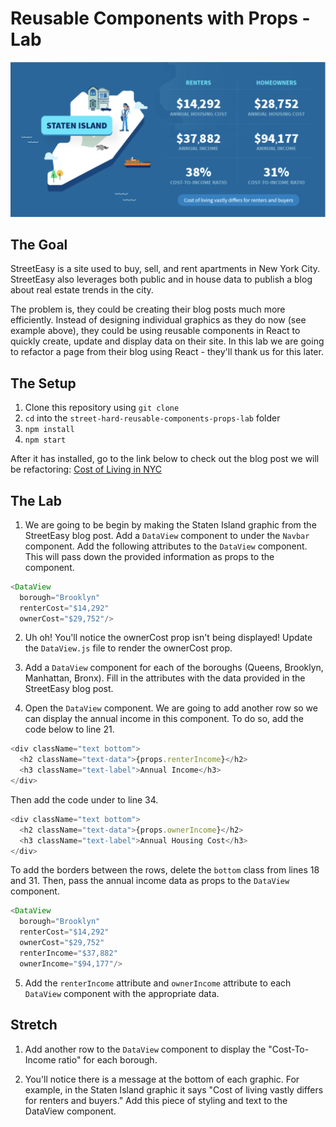# Reusable Components with Props - Lab

![street easy](example.png)

## The Goal
StreetEasy is a site used to buy, sell, and rent apartments in New York City. StreetEasy also leverages both public and in house data to publish a blog about real estate trends in the city.

The problem is, they could be creating their blog posts much more efficiently. Instead of designing individual graphics as they do now (see example above), they could be using reusable components in React to quickly create, update and display data on their site. In this lab we are going to refactor a page from their blog using React - they'll thank us for this later.

## The Setup

1. Clone this repository using `git clone`
2. `cd` into the `street-hard-reusable-components-props-lab` folder
3. `npm install`
4. `npm start`

After it has installed, go to the link below to check out the blog post we will be refactoring:
[Cost of Living in NYC](https://streeteasy.com/blog/cost-of-living-nyc-income-housing-all-5-boroughs/)


## The Lab
1. We are going to be begin by making the Staten Island graphic from the StreetEasy blog post. Add a `DataView` component to under the `Navbar` component. Add the following attributes to the `DataView` component. This will pass down the provided information as props to the component.

```javascript
<DataView
  borough="Brooklyn"
  renterCost="$14,292"
  ownerCost="$29,752"/>
```

2. Uh oh! You'll notice the ownerCost prop isn't being displayed! Update the `DataView.js` file to render the ownerCost prop.

3. Add a `DataView` component for each of the boroughs (Queens, Brooklyn, Manhattan, Bronx). Fill in the attributes with the data provided in the StreetEasy blog post.

4. Open the `DataView` component. We are going to add another row so we can display the annual income in this component. To do so, add the code below to line 21.

```javascript
<div className="text bottom">
  <h2 className="text-data">{props.renterIncome}</h2>
  <h3 className="text-label">Annual Income</h3>
</div>
```

Then add the code under to line 34.

```javascript
<div className="text bottom">
  <h2 className="text-data">{props.ownerIncome}</h2>
  <h3 className="text-label">Annual Housing Cost</h3>
</div>
```

To add the borders between the rows, delete the `bottom` class from lines 18 and 31. Then, pass the annual income data as props to the `DataView` component.

```javascript
<DataView
  borough="Brooklyn"
  renterCost="$14,292"
  ownerCost="$29,752"
  renterIncome="$37,882"
  ownerIncome="$94,177"/>
```

5. Add the `renterIncome` attribute and `ownerIncome` attribute to each `DataView` component with the appropriate data.

## Stretch

1. Add another row to the `DataView` component to display the "Cost-To-Income ratio" for each borough.

2. You'll notice there is a message at the bottom of each graphic. For example, in the Staten Island graphic it says "Cost of living vastly differs for renters and buyers." Add this piece of styling and text to the DataView component.
